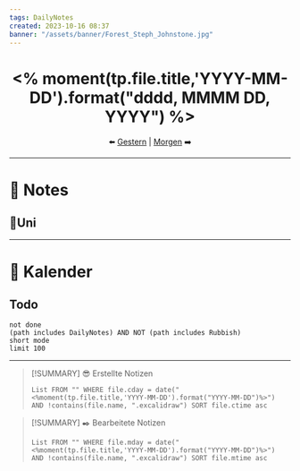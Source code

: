 ```yaml
---
tags: DailyNotes
created: 2023-10-16 08:37
banner: "/assets/banner/Forest_Steph_Johnstone.jpg"
---
```


<center> <h1> <% moment(tp.file.title,'YYYY-MM-DD').format("dddd, MMMM DD, YYYY") %> </h1> </center>
<center> ⬅️ <a href="<% fileDate = moment(tp.file.title, 'YYYY-MM-DD-dddd').subtract(1, 'd').format('YYYY-MM-DD-dddd') %>.md" class="internal-link">Gestern</a> | <a href="<% fileDate = moment(tp.file.title, 'YYYY-MM-DD-dddd').add(1, 'd').format('YYYY-MM-DD-dddd') %>.md" class="internal-link">Morgen</a> ➡️ </center>

---

# 📝 Notes

## 🎒Uni

---

# 📅 Kalender

## Todo

```tasks
not done
(path includes DailyNotes) AND NOT (path includes Rubbish)
short mode
limit 100
```

---

> [!SUMMARY] 😎 Erstellte Notizen
>
> ```dataview
> List FROM "" WHERE file.cday = date("<%moment(tp.file.title,'YYYY-MM-DD').format("YYYY-MM-DD")%>") AND !contains(file.name, ".excalidraw") SORT file.ctime asc
> ```

> [!SUMMARY] ✒️ Bearbeitete Notizen
>
> ```dataview
> List FROM "" WHERE file.mday = date("<%moment(tp.file.title,'YYYY-MM-DD').format("YYYY-MM-DD")%>") AND !contains(file.name, ".excalidraw") SORT file.mtime asc
> ```